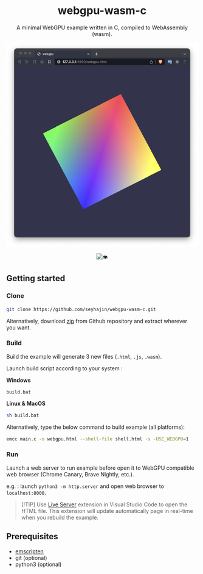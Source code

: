 
<div align="center">
<h1>webgpu-wasm-c</h1>

<p>A minimal WebGPU example written in C, compiled to WebAssembly (wasm).</p>

<img src="screen.png"/>
  
![👁️](https://views.whatilearened.today/views/github/seyhajin/webgpu-wasm-c.svg)

</div>

## Getting started

### Clone

```bash
git clone https://github.com/seyhajin/webgpu-wasm-c.git
```

Alternatively, download [zip](https://github.com/seyhajin/webgpu-wasm-c/archive/refs/heads/master.zip) from Github repository and extract wherever you want.

### Build

Build the example will generate 3 new files (`.html`, `.js`, `.wasm`).

Launch build script according to your system :

**Windows**

```batch
build.bat
```

**Linux & MacOS**

```bash
sh build.bat
```

Alternatively, type the below command to build example (all platforms):

```bash
emcc main.c -o webgpu.html --shell-file shell.html -s -USE_WEBGPU=1
```

### Run

Launch a web server to run example before open it to WebGPU compatible web browser (Chrome Canary, Brave Nightly, etc.).

e.g. : launch `python3 -m http.server` and open web browser to `localhost:8000`.

> [!TIP] Use [Live Server](https://marketplace.visualstudio.com/items?itemName=ritwickdey.LiveServer) extension in Visual Studio Code to open the HTML file. This extension will update automatically page in real-time when you rebuild the example.

## Prerequisites

* [emscripten](https://emscripten.org)
* git (optional)
* python3 (optional)

